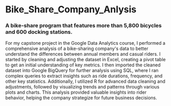 # Bike_Share_Company_Anlysis
### A bike-share program that features more than 5,800 bicycles and 600 docking stations. 

For my capstone project in the Google Data Analytics course, I performed a comprehensive analysis of a bike-sharing company's data to better understand the differences between annual members and casual riders. I started by cleaning and adjusting the dataset in Excel, creating a pivot table to get an initial understanding of key metrics. I then imported the cleaned dataset into Google BigQuery for further analysis using SQL, where I ran complex queries to extract insights such as ride durations, frequency, and other key statistics. Additionally, I utilized R for advanced data cleaning and adjustments, followed by visualizing trends and patterns through various plots and charts. This analysis provided valuable insights into rider behavior, helping the company strategize for future business decisions.
